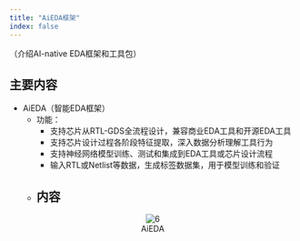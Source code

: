 ```yaml
---
title: "AiEDA框架"
index: false
---
```



（介绍AI-native EDA框架和工具包）

## **主要内容**

- AiEDA（智能EDA框架）
  - 功能：
    - 支持芯片从RTL-GDS全流程设计，兼容商业EDA工具和开源EDA工具
    - 支持芯片设计过程各阶段特征提取，深入数据分析理解工具行为
    - 支持神经网络模型训练、测试和集成到EDA工具或芯片设计流程
    - 输入RTL或Netlist等数据，生成标签数据集，用于模型训练和验证
  - 内容
    - 


<center><img src="/res/images/aieda/aieda.png" alt="6" style="zoom:100%;"/></center>
<center>AiEDA</center>
